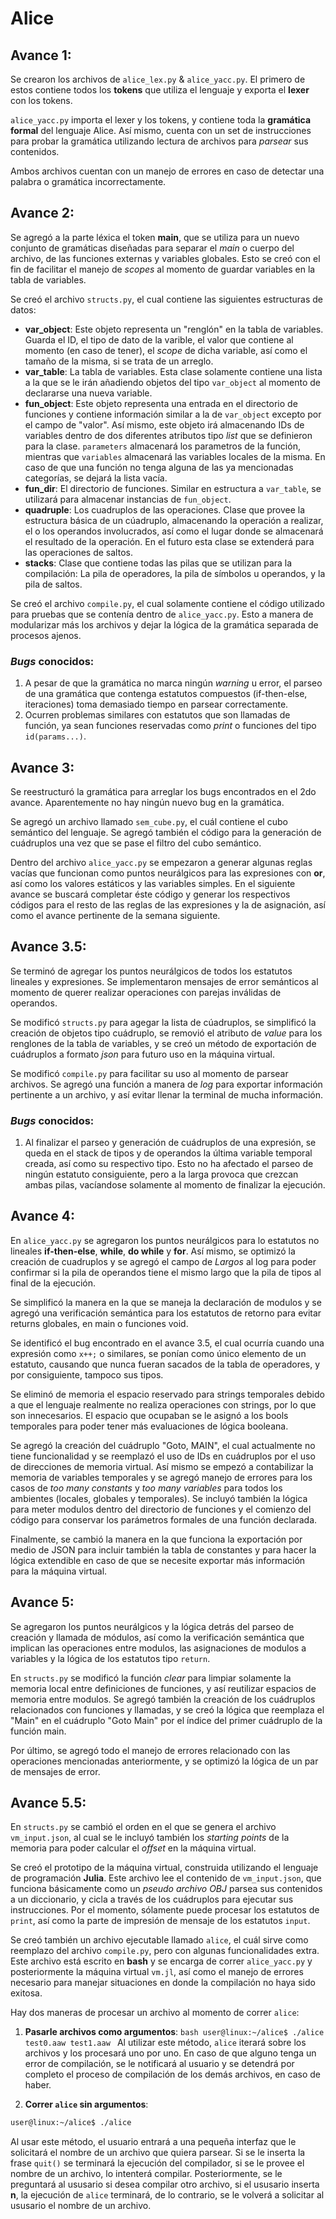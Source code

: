 # Alice
## Avance 1:
Se crearon los archivos de `alice_lex.py` & `alice_yacc.py`. El primero de estos contiene todos los **tokens** que utiliza el lenguaje y exporta el **lexer** con los tokens.

`alice_yacc.py` importa el lexer y los tokens, y contiene toda la **gramática formal** del lenguaje Alice. Así mismo, cuenta con un set de instrucciones para probar la gramática utilizando lectura de archivos para _parsear_ sus contenidos.

Ambos archivos cuentan con un manejo de errores en caso de detectar una palabra o gramática incorrectamente.

## Avance 2:
Se agregó a la parte léxica el token **main**, que se utiliza para un nuevo conjunto de gramáticas diseñadas para separar el _main_ o cuerpo del archivo, de las funciones externas y variables globales. Esto se creó con el fin de facilitar el manejo de _scopes_ al momento de guardar variables en la tabla de variables.

Se creó el archivo `structs.py`, el cual contiene las siguientes estructuras de datos:
  - **var_object**: Este objeto representa un "renglón" en la tabla de variables. Guarda el ID, el tipo de dato de la varible, el valor que contiene al momento (en caso de tener), el _scope_ de dicha variable, así como el tamaño de la misma, si se trata de un arreglo.
  - **var_table**: La tabla de variables. Esta clase solamente contiene una lista a la que se le irán añadiendo objetos del tipo `var_object` al momento de declararse una nueva variable.
  - **fun_object**: Este objeto representa una entrada en el directorio de funciones y contiene información similar a la de `var_object` excepto por el campo de "valor". Así mismo, este objeto irá almacenando IDs de variables dentro de dos diferentes atributos tipo _list_ que se definieron para la clase. `parameters` almacenará los parametros de la función, mientras que `variables` almacenará las variables locales de la misma. En caso de que una función no tenga alguna de las ya mencionadas categorías, se dejará la lista vacía.
  - **fun_dir**: El directorio de funciones. Similar en estructura a `var_table`, se utilizará para almacenar instancias de `fun_object`.
  - **quadruple**: Los cuadruplos de las operaciones. Clase que provee la estructura básica de un cúadruplo, almacenando la operación a realizar, el o los operandos involucrados, así como el lugar donde se almacenará el resultado de la operación. En el futuro esta clase se extenderá para las operaciones de saltos.
  - **stacks**: Clase que contiene todas las pilas que se utilizan para la compilación: La pila de operadores, la pila de símbolos u operandos, y la pila de saltos.

Se creó el archivo `compile.py`, el cual solamente contiene el código utilizado para pruebas que se contenía dentro de `alice_yacc.py`. Esto a manera de modularizar más los archivos y dejar la lógica de la gramática separada de procesos ajenos.

### _Bugs_ conocidos:
  1. A pesar de que la gramática no marca ningún _warning_ u error, el parseo de una gramática que contenga estatutos compuestos (if-then-else, iteraciones) toma demasiado tiempo en parsear correctamente.
  2. Ocurren problemas similares con estatutos que son llamadas de función, ya sean funciones reservadas como _print_ o funciones del tipo `id(params...)`.

## Avance 3:
Se reestructuró la gramática para arreglar los bugs encontrados en el 2do avance. Aparentemente no hay ningún nuevo bug en la gramática.

Se agregó un archivo llamado `sem_cube.py`, el cuál contiene el cubo semántico del lenguaje. Se agregó también el código para la generación de cuádruplos una vez que se pase el filtro del cubo semántico.

Dentro del archivo `alice_yacc.py` se empezaron a generar algunas reglas vacías que funcionan como puntos neurálgicos para las expresiones con **or**, así como los valores estáticos y las variables simples. En el siguiente avance se buscará completar éste código y generar los respectivos códigos para el resto de las reglas de las expresiones y la de asignación, así como el avance pertinente de la semana siguiente.

## Avance 3.5:
Se terminó de agregar los puntos neurálgicos de todos los estatutos lineales y expresiones. Se implementaron mensajes de error semánticos al momento de querer realizar operaciones con parejas inválidas de operandos.

Se modificó `structs.py` para agegar la lista de cúadruplos, se simplificó la creación de objetos tipo cuádruplo, se removió el atributo de _value_ para los renglones de la tabla de variables, y se creó un método de exportación de cuádruplos a formato _json_ para futuro uso en la máquina virtual.

Se modificó `compile.py` para facilitar su uso al momento de parsear archivos.
Se agregó una función a manera de _log_ para exportar información pertinente a un archivo, y así evitar llenar la terminal de mucha información.

### _Bugs_ conocidos:
  1. Al finalizar el parseo y generación de cuádruplos de una expresión, se queda en el stack de tipos y de operandos la última variable temporal creada, así como su respectivo tipo. Esto no ha afectado el parseo de ningún estatuto consiguiente, pero a la larga provoca que crezcan ambas pilas, vacíandose solamente al momento de finalizar la ejecución.

## Avance 4:
En `alice_yacc.py` se agregaron los puntos neurálgicos para lo estatutos no lineales **if-then-else**, **while**, **do while** y **for**. Así mismo, se optimizó la creación de cuadruplos y se agregó el campo de _Largos_ al log para poder confirmar si la pila de operandos tiene el mismo largo que la pila de tipos al final de la ejecución.

Se simplificó la manera en la que se maneja la declaración de modulos y se agregó una verificación semántica para los estatutos de retorno para evitar returns globales, en main o funciones void.

Se identificó el bug encontrado en el avance 3.5, el cual ocurría cuando una expresión como `x++;` o similares, se ponían como único elemento de un estatuto, causando que nunca fueran sacados de la tabla de operadores, y por consiguiente, tampoco sus tipos.

Se eliminó de memoria el espacio reservado para strings temporales debido a que el lenguaje realmente no realiza operaciones con strings, por lo que son innecesarios. El espacio que ocupaban se le asignó a los bools temporales para poder tener más evaluaciones de lógica booleana.

Se agregó la creación del cuádruplo "Goto, MAIN", el cual actualmente no tiene funcionalidad y se reemplazó el uso de IDs en cuádruplos por el uso de direcciones de memoria virtual. Así mismo se empezó a contabilizar la memoria de variables temporales y se agregó manejo de errores para los casos de _too many constants_ y _too many variables_ para todos los ambientes (locales, globales y temporales). Se incluyó también la lógica para meter modulos dentro del directorio de funciones y el comienzo del código para conservar los parámetros formales de una función declarada.

Finalmente, se cambió la manera en la que funciona la exportación por medio de JSON para incluir también la tabla de constantes y para hacer la lógica extendible en caso de que se necesite exportar más información para la máquina virtual.

## Avance 5:
Se agregaron los puntos neurálgicos y la lógica detrás del parseo de creación y llamada de módulos, así como la verificación semántica que implican las operaciones entre modulos, las asignaciones de modulos a variables y la lógica de los estatutos tipo `return`.

En `structs.py` se modificó la función _clear_ para limpiar solamente la memoria local entre definiciones de funciones, y así reutilizar espacios de memoria entre modulos. Se agregó también la creación de los cuádruplos relacionados con funciones y llamadas, y se creó la lógica que reemplaza el "Main" en el cuádruplo "Goto Main" por el índice del primer cuádruplo de la función main.

Por último, se agregó todo el manejo de errores relacionado con las operaciones mencionadas anteriormente, y se optimizó la lógica de un par de mensajes de error.

## Avance 5.5:
En `structs.py` se cambió el orden en el que se genera el archivo `vm_input.json`, al cual se le incluyó también los _starting points_ de la memoria para poder calcular el _offset_ en la máquina virtual.

Se creó el prototipo de la máquina virtual, construida utilizando el lenguaje de programación **Julia**. Este archivo lee el contenido de `vm_input.json`, que funciona básicamente como un _pseudo archivo OBJ_ parsea sus contenidos a un diccionario, y cicla a través de los cuádruplos para ejecutar sus instrucciones. Por el momento, sólamente puede procesar los estatutos de `print`, así como la parte de impresión de mensaje de los estatutos `input`.

Se creó también un archivo ejecutable llamado `alice`, el cuál sirve como reemplazo del archivo `compile.py`, pero con algunas funcionalidades extra. Este archivo está escrito en **bash** y se encarga de correr `alice_yacc.py` y posteriormente la máquina virtual `vm.jl`, así como el manejo de errores necesario para manejar situaciones en donde la compilación no haya sido exitosa.

Hay dos maneras de procesar un archivo al momento de correr `alice`:
  1. **Pasarle archivos como argumentos**:
    ```bash
    user@linux:~/alice$ ./alice test0.aaw test1.aaw
    ```
    Al utilizar este método, `alice` iterará sobre los archivos y los procesará uno por uno. En caso de que alguno tenga un error de compilación, se le notificará al usuario y se detendrá por completo el proceso de compilación de los demás archivos, en caso de haber.

  2. **Correr `alice` sin argumentos**:
  ```bash
  user@linux:~/alice$ ./alice
  ```
  Al usar este método, el usuario entrará a una pequeña interfaz que le solicitará el nombre de un archivo que quiera parsear. Si se le inserta la frase `quit()` se terminará la ejecución del compilador, si se le provee el nombre de un archivo, lo intenterá compilar. Posteriormente, se le preguntará al ususario si desea compilar otro archivo, si el ususario inserta **n**, la ejecución de `alice` terminará, de lo contrario, se le volverá a solicitar al ususario el nombre de un archivo.
